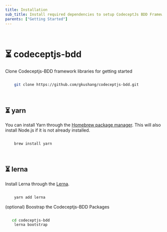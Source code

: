```yaml
---
title: Installation
sub_title: Install required dependencies to setup CodeceptJs BDD Framework
parents: ["Getting Started"]
---
```

<br/>

# ⏳ codeceptjs-bdd

Clone Codeceptjs-BDD framework libraries for getting started

```bash

    git clone https://github.com/gkushang/codeceptjs-bdd.git

```

<br/>

## ⏳ yarn

You can install Yarn through the [Homebrew package manager](https://brew.sh/). This will also install Node.js if it is not already installed.

```bash

    brew install yarn

```

<br/>

## ⏳ lerna

Install Lerna through the [Lerna](https://lerna.js.org/).

```bash

    yarn add lerna

```

(optional) Boostrap the Codeceptjs-BDD Packages

```bash

   cd codeceptjs-bdd
    lerna bootstrap

```

